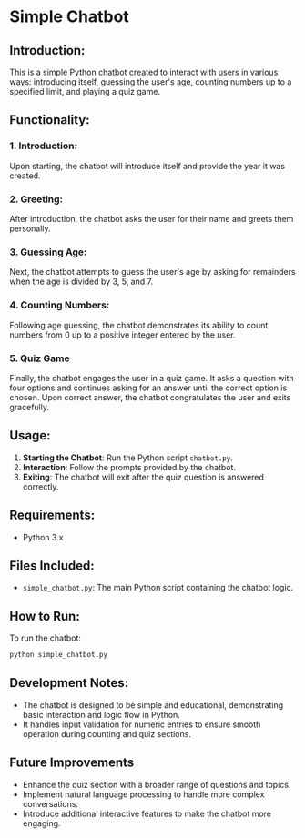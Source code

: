 # Simple Chatbot

## Introduction:
This is a simple Python chatbot created to interact with users in various ways: introducing itself, guessing the user's age, counting numbers up to a specified limit, and playing a quiz game.

## Functionality:

### 1. Introduction:
Upon starting, the chatbot will introduce itself and provide the year it was created.

### 2. Greeting:
After introduction, the chatbot asks the user for their name and greets them personally.

### 3. Guessing Age:
Next, the chatbot attempts to guess the user's age by asking for remainders when the age is divided by 3, 5, and 7.

### 4. Counting Numbers:
Following age guessing, the chatbot demonstrates its ability to count numbers from 0 up to a positive integer entered by the user.

### 5. Quiz Game
Finally, the chatbot engages the user in a quiz game. It asks a question with four options and continues asking for an answer until the correct option is chosen. Upon correct answer, the chatbot congratulates the user and exits gracefully.

## Usage:
1. **Starting the Chatbot**: Run the Python script `chatbot.py`.
2. **Interaction**: Follow the prompts provided by the chatbot.
3. **Exiting**: The chatbot will exit after the quiz question is answered correctly.

## Requirements:
- Python 3.x

## Files Included:
- `simple_chatbot.py`: The main Python script containing the chatbot logic.

## How to Run:
To run the chatbot:
```bash
python simple_chatbot.py
```

## Development Notes:
- The chatbot is designed to be simple and educational, demonstrating basic interaction and logic flow in Python.
- It handles input validation for numeric entries to ensure smooth operation during counting and quiz sections.

## Future Improvements
- Enhance the quiz section with a broader range of questions and topics.
- Implement natural language processing to handle more complex conversations.
- Introduce additional interactive features to make the chatbot more engaging.

